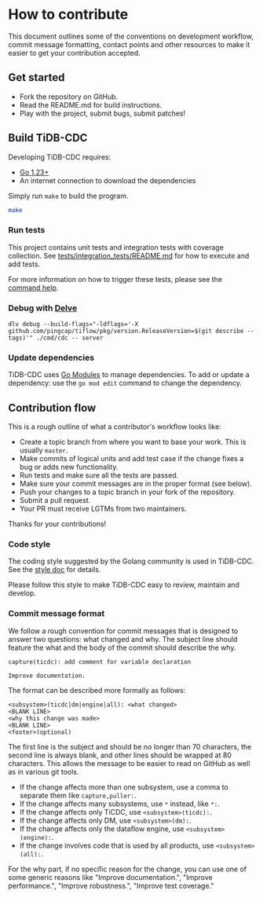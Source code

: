 # How to contribute

This document outlines some of the conventions on development workflow, commit
message formatting, contact points and other resources to make it easier to get
your contribution accepted.

## Get started

- Fork the repository on GitHub.
- Read the README.md for build instructions.
- Play with the project, submit bugs, submit patches!

## Build TiDB-CDC

Developing TiDB-CDC requires:

* [Go 1.23+](https://go.dev/doc/code)
* An internet connection to download the dependencies

Simply run `make` to build the program.

```sh
make
```

### Run tests

This project contains unit tests and integration tests with coverage collection.
See [tests/integration_tests/README.md](./tests/integration_tests/README.md) for how to execute and add tests.

For more information on how to trigger these tests, please see the [command help](./docs/ci/command.md).

### Debug with [Delve](https://github.com/go-delve/delve)

```shell
dlv debug --build-flags="-ldflags='-X github.com/pingcap/tiflow/pkg/version.ReleaseVersion=$(git describe --tags)'" ./cmd/cdc -- server
```

### Update dependencies

TiDB-CDC uses [Go Modules](https://github.com/golang/go/wiki/Modules) to manage dependencies. To add or update a dependency: use the `go mod edit` command to change the dependency.

## Contribution flow

This is a rough outline of what a contributor's workflow looks like:

- Create a topic branch from where you want to base your work. This is usually `master`.
- Make commits of logical units and add test case if the change fixes a bug or adds new functionality.
- Run tests and make sure all the tests are passed.
- Make sure your commit messages are in the proper format (see below).
- Push your changes to a topic branch in your fork of the repository.
- Submit a pull request.
- Your PR must receive LGTMs from two maintainers.

Thanks for your contributions!

### Code style

The coding style suggested by the Golang community is used in TiDB-CDC. See the [style doc](https://github.com/golang/go/wiki/CodeReviewComments) for details.

Please follow this style to make TiDB-CDC easy to review, maintain and develop.

### Commit message format

We follow a rough convention for commit messages that is designed to answer two
questions: what changed and why. The subject line should feature the what and
the body of the commit should describe the why.

```
capture(ticdc): add comment for variable declaration

Improve documentation.
```

The format can be described more formally as follows:

```
<subsystem>(ticdc|dm|engine|all): <what changed>
<BLANK LINE>
<why this change was made>
<BLANK LINE>
<footer>(optional)
```

The first line is the subject and should be no longer than 70 characters, the second line is always blank, and other lines should be wrapped at 80 characters. This allows the message to be easier to read on GitHub as well as in various git tools.

- If the change affects more than one subsystem, use a comma to separate them like ```capture,puller:```.
- If the change affects many subsystems, use ```*``` instead, like ```*:```.
- If the change affects only TiCDC, use ```<subsystem>(ticdc):```.
- If the change affects only DM, use ```<subsystem>(dm):```.
- If the change affects only the dataflow engine, use ```<subsystem>(engine):```.
- If the change involves code that is used by all products, use ```<subsystem>(all):```.

For the why part, if no specific reason for the change, you can use one of some generic reasons like "Improve documentation.", "Improve performance.", "Improve robustness.", "Improve test coverage."
